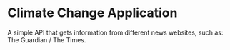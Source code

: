 # Climate Change Application
A simple API that gets information from different news websites, such as: The Guardian / The Times.

